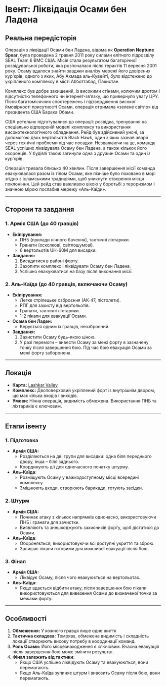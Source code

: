 # Івент: Ліквідація Осами бен Ладена

## Реальна передісторія

Операція з ліквідації Осами бен Ладена, відома як **Operation Neptune Spear**, була проведена 2 травня 2011 року силами елітного підрозділу SEAL Team 6 ВМС США. Місія стала результатом багаторічної розвідувальної роботи, яка розпочалася після терактів 11 вересня 2001 року. Осаму вдалося знайти завдяки аналізу мережі його довірених кур'єрів, одного з яких, Абу Ахмада аль-Кувейті, було відстежено до укріпленого комплексу в місті Абботтабад, Пакистан.

Комплекс був добре захищений, із високими стінами, колючим дротом і відсутністю телефонного чи інтернет-зв’язку, що привернуло увагу ЦРУ. Після багатомісячних спостережень і підтвердження високої ймовірності присутності Осами, операція отримала «зелене світло» від президента США Барака Обами.

США ретельно підготувалися до операції: розвідка, тренування на спеціально відтвореній моделі комплексу та використання високотехнологічного обладнання. Рейд був здійснений уночі, за допомогою двох вертольотів Black Hawk, один з яких зазнав аварії через технічні проблеми під час посадки. Незважаючи на це, команда SEAL успішно ліквідувала Осаму бен Ладена, а також кількох його охоронців. У будівлі також загинули одна з дружин Осами та один із кур'єрів.

Операція тривала близько 40 хвилин. Після завершення місії команда евакуювалася разом із тілом Осами, яке пізніше було поховано в морі згідно з ісламськими традиціями, щоб уникнути створення місця поклоніння. Цей рейд став важливою віхою у боротьбі з тероризмом і значною мірою послабив мережу «Аль-Каїди».

---

## Сторони та завдання

### 1. Армія США (до 40 гравців)

- **Екіпірування:**
  - ПНБ (прилади нічного бачення), тактичні ліхтарики.
  - Гранати (осколкові, світлошумові).
  - 6 вертольотів UH-60M для висадки.
- **Завдання:**
  1. Висадитися в районі форту.
  2. Захопити комплекс і ліквідувати Осаму бен Ладена.
  3. Успішно евакуюватися на базу після виконання місії.

### 2. Аль-Каїда (до 40 гравців, включаючи Осаму)

- **Екіпірування:**
  - Легке стрілецьке озброєння (АК-47, пістолети).
  - РПГ для захисту від вертольотів.
  - Гранати, тактичні ліхтарики.
  - 1-2 пікапи для евакуації Осами.
- **Осама бен Ладен:**
  - Керується одним із гравців, неозброєний.
- **Завдання:**
  1. Захистити Осаму будь-якою ціною.
  2. У разі перемоги – вивести Осаму за межі форту в зазначену точку після завершення бою. Під час бою евакуація Осами за межі форту заборонена.

---

## Локація

- **Карта:** [Lashkar Valley]([https://squadmaps.com/?map=Anvil](https://squadmaps.com/?map=Lashkar+Valley))
- **Комплекс:** Двоповерховий укріплений форт із внутрішнім двором, що має кілька входів і виходів.
- **Умови:** Нічна операція, видимість обмежена. Використання ПНБ та ліхтариків є ключовим.

---

## Етапи івенту

### 1. Підготовка

- **Армія США:**
  - Розділяються на дві групи для висадки: одна біля переднього двору, інша – біля заднього.
  - Координують дії для одночасного початку штурму.
- **Аль-Каїда:**
  - Розміщують Осаму у важкодоступному місці всередині комплексу.
  - Зміцнюють входи, створюють барикади, готують засідки.

### 2. Штурм

- **Армія США:**
  - Починає атаку з кількох напрямків одночасно, використовуючи ПНБ і гранати для зачистки.
  - Виявляють та знешкоджують захисників форту, щоб дістатися до Осами.
- **Аль-Каїда:**
  - Обороняється, використовуючи всі доступні укриття та зброю.
  - Залишає пікапи готовими для можливої евакуації після бою.

### 3. Фінал

- **Армія США:**
  - Ліквідує Осаму, після чого евакуюється на вертольотах.
- **Аль-Каїда:**
  - Якщо вдається відбити атаку, після завершення бою пікапи використовуються для вивезення Осами до визначеної точки за межами форту.

---

## Особливості

1. **Обмеження:** У кожного гравця лише одне життя.
2. **Тактична складова:** Темрява, обмежена видимість і складність локації створюють високу потребу в координації команд.
3. **Роль Осами:** Його місцезнаходження є ключовим. Вчасна евакуація після завершення бою може змінити результат.
4. **Фінал залежить від тактики:**
   - Якщо США успішно ліквідують Осаму та евакуюються, вони перемагають.
   - Якщо Аль-Каїда зупиняє штурм і вивозить Осаму після бою, вони перемагають.
